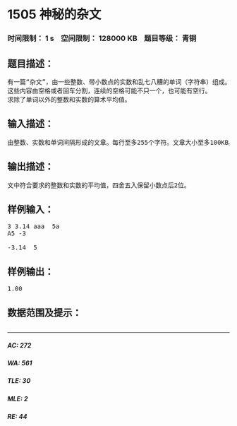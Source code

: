 # 1505 神秘的杂文   
### 时间限制： 1 s&nbsp;&nbsp;&nbsp;&nbsp;空间限制： 128000 KB&nbsp;&nbsp;&nbsp;&nbsp;题目等级： 青铜  
## 题目描述：  

<pre>
有一篇“杂文”，由一些整数、带小数点的实数和乱七八糟的单词（字符串）组成。整数的范围必须在-70000到70000之间；实数用一般形式表示，而不用科学计数法，大小也在-70000到70000之间，（输入文件中保证）有效数字不超过10位；凡不符合以上格式和范围的都是单词，一个单词内部不含空格。
这些内容由空格或者回车分割，连续的空格可能不只一个，也可能有空行。
求除了单词以外的整数和实数的算术平均值。
</pre>
  
  
## 输入描述：  

<pre>
由整数、实数和单词间隔形成的文章。每行至多255个字符。文章大小至多100KB。
</pre>
  
  
## 输出描述：  

<pre>
文中符合要求的整数和实数的平均值，四舍五入保留小数点后2位。
</pre>
  
  
## 样例输入：  

<pre>
3 3.14 aaa  5a
A5 -3
 
-3.14  5
</pre>
  
  
## 样例输出：  

<pre>
1.00
</pre>
  
  
## 数据范围及提示：  

<pre>
</pre>
  
  
***  

##### AC: 272  
##### WA: 561  
##### TLE: 30  
##### MLE: 2  
##### RE: 44  
